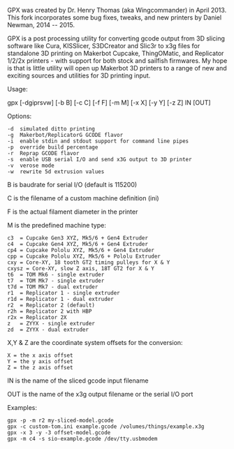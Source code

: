 GPX was created by Dr. Henry Thomas (aka Wingcommander) in April 2013.  This fork
incorporates some bug fixes, tweaks, and new printers by Daniel Newman, 2014 -- 2015.

GPX is a post processing utility for converting gcode output from 3D slicing software like
Cura, KISSlicer, S3DCreator and Slic3r to x3g files for standalone 3D printing on Makerbot
Cupcake, ThingOMatic, and Replicator 1/2/2x printers - with support for both stock and
sailfish firmwares. My hope is that is little utility will open up Makerbot 3D printers to
a range of new and exciting sources and utilities for 3D printing input.

Usage:

gpx [-dgiprsvw] [-b B] [-c C] [-f F] [-m M] [-x X] [-y Y] [-z Z] IN [OUT]

Options:

	-d	simulated ditto printing
	-g	Makerbot/ReplicatorG GCODE flavor
	-i	enable stdin and stdout support for command line pipes
	-p	override build percentage
	-r	Reprap GCODE flavor
	-s	enable USB serial I/O and send x3G output to 3D printer
	-v	verose mode
	-w	rewrite 5d extrusion values

B is baudrate for serial I/O (default is 115200)

C is the filename of a custom machine definition (ini)

F is the actual filament diameter in the printer

M is the predefined machine type:

	c3  = Cupcake Gen3 XYZ, Mk5/6 + Gen4 Extruder
	c4  = Cupcake Gen4 XYZ, Mk5/6 + Gen4 Extruder
	cp4 = Cupcake Pololu XYZ, Mk5/6 + Gen4 Extruder
	cpp = Cupcake Pololu XYZ, Mk5/6 + Pololu Extruder
	cxy = Core-XY, 18 tooth GT2 timing pulleys for X & Y
	cxysz = Core-XY, slow Z axis, 18T GT2 for X & Y
	t6  = TOM Mk6 - single extruder
	t7  = TOM Mk7 - single extruder
	t7d = TOM Mk7 - dual extruder
	r1  = Replicator 1 - single extruder
	r1d = Replicator 1 - dual extruder
	r2  = Replicator 2 (default)
	r2h = Replicator 2 with HBP
	r2x = Replicator 2X
	z   = ZYYX - single extruder
	zd  = ZYYX - dual extruder

X,Y & Z are the coordinate system offsets for the conversion:

	X = the x axis offset
	Y = the y axis offset
	Z = the z axis offset

IN is the name of the sliced gcode input filename

OUT is the name of the x3g output filename or the serial I/O port

Examples:

	gpx -p -m r2 my-sliced-model.gcode
	gpx -c custom-tom.ini example.gcode /volumes/things/example.x3g
	gpx -x 3 -y -3 offset-model.gcode
	gpx -m c4 -s sio-example.gcode /dev/tty.usbmodem

